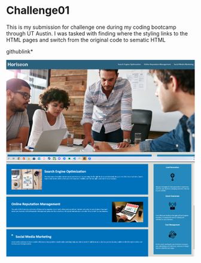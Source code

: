 # Challenge01
This is my submission for challenge one during my coding bootcamp through UT Austin.
I was tasked with finding where the styling links to the HTML pages and switch from the original code to sematic HTML

githublink*

![Alt text](/assets/Images/Screenshot%20(26).png)
![Alt text](/assets/Images/Screenshot%20(27).png)

